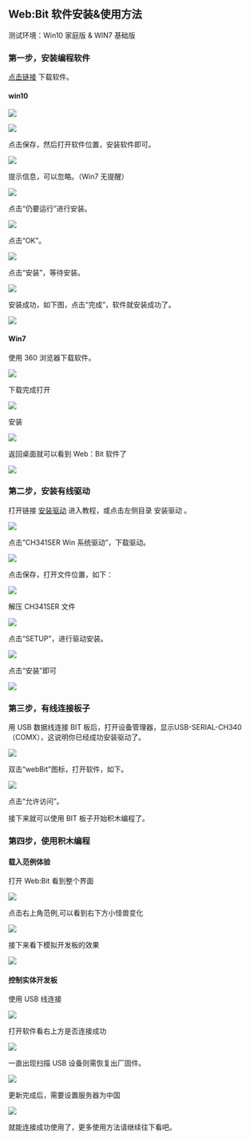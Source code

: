 ## Web:Bit 软件安装&使用方法

测试环境：Win10 家庭版 & WIN7 基础版

### 第一步，安装编程软件 

[点击链接](https://banana-pi.dev/Image/BPI-BIT/WebBitSetup.exe) 下载软件。

#### win10

![](../assets/webduino/install&use/20190821221729518.png)

![](../assets/webduino/install&use/20190821221755367.png)

点击保存，然后打开软件位置，安装软件即可。
  
![](../assets/webduino/install&use/2019082122181136.png)

提示信息，可以忽略。（Win7 无提醒）

![](../assets/webduino/install&use/20190821221831358.png)

点击“仍要运行”进行安装。

![](../assets/webduino/install&use/20190821221843878.png)

点击“OK”。

![](../assets/webduino/install&use/20190821221856411.png)

点击“安装”，等待安装。

![](../assets/webduino/install&use/20190821221911873.png)

安装成功，如下图，点击“完成”，软件就安装成功了。

![](../assets/webduino/install&use/2019082122192570.png)

#### Win7

使用 360 浏览器下载软件。

![](../assets/webduino/install&use/20190826160348541.png)

下载完成打开

![](../assets/webduino/install&use/2019082616040324.png)

安装

![](../assets/webduino/install&use/20190826160423616.gif)

返回桌面就可以看到 Web：Bit 软件了

![](../assets/webduino/install&use/20190826160442604.png)

### 第二步，安装有线驱动

打开链接 [安装驱动](../getting_started/driver.html) 进入教程，或点击左侧目录 安装驱动 。

![](../assets/webduino/install&use/20190821221938626.png)

点击”CH341SER Win 系统驱动”，下载驱动。

![](../assets/webduino/install&use/20190821221951728.png)

点击保存，打开文件位置，如下：

![](../assets/webduino/install&use/20190821222005699.png)

解压 CH341SER 文件

![](../assets/webduino/install&use/20190821222015105.png)


点击“SETUP”，进行驱动安装。

![](../assets/webduino/install&use/20190821222033464.png)

点击“安装”即可

![](../assets/webduino/install&use/20190821222046881.png)

### 第三步，有线连接板子

用 USB 数据线连接 BIT 板后，打开设备管理器，显示USB-SERIAL-CH340（COMX），这说明你已经成功安装驱动了。

![](../assets/webduino/install&use/20190821222103591.png)

双击“webBit”图标，打开软件，如下。

![](../assets/webduino/install&use/20190822171849507.png)

点击“允许访问”。

接下来就可以使用 BIT 板子开始积木编程了。

### 第四步，使用积木编程

#### 载入范例体验

打开 Web:Bit 看到整个界面

![](../assets/webduino/install&use/2019082616050744.png)

点击右上角范例,可以看到右下方小怪兽变化

![](../assets/webduino/install&use/2019082616051813.gif)

接下来看下模拟开发板的效果

![](../assets/webduino/install&use/20190826160537525.gif)

#### 控制实体开发板

使用 USB 线连接

![](../assets/webduino/install&use/20190826160548329.jpg)

打开软件看右上方是否连接成功 

![](../assets/webduino/install&use/20190826160623634.png)

一直出现扫描 USB 设备则需恢复出厂固件。

![](../assets/webduino/install&use/20190826160633551.png)

更新完成后，需要设置服务器为中国 

![](../assets/webduino/install&use/20190826160644567.PNG)

就能连接成功使用了，更多使用方法请继续往下看吧。
